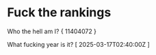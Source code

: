 # Fuck the rankings

Who the hell am I?
{ 11404072 }

What fucking year is it?
[ 2025-03-17T02:40:00Z ]

